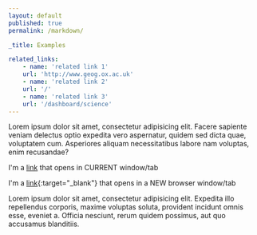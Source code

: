 ```yaml
---
layout: default
published: true
permalink: /markdown/

_title: Examples

related_links:
    - name: 'related link 1'
    url: 'http://www.geog.ox.ac.uk'
    - name: 'related link 2'
    url: '/'
    - name: 'related link 3'
    url: '/dashboard/science'
---
```


Lorem ipsum dolor sit amet, consectetur adipisicing elit. Facere sapiente veniam delectus optio expedita vero aspernatur, quidem sed dicta quae, voluptatem cum. Asperiores aliquam necessitatibus labore nam voluptas, enim recusandae?

I'm a [link](http://www.google.com) that opens in CURRENT window/tab

I'm a [link](http://www.google.com){:target="_blank"} that opens in a NEW browser window/tab

Lorem ipsum dolor sit amet, consectetur adipisicing elit. Expedita illo repellendus corporis, maxime voluptas soluta, provident incidunt omnis esse, eveniet a. Officia nesciunt, rerum quidem possimus, aut quo accusamus blanditiis.